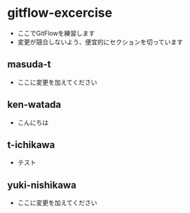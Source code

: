 # gitflow-excercise

- ここでGitFlowを練習します
- 変更が競合しないよう、便宜的にセクションを切っています

## masuda-t

- ここに変更を加えてください

## ken-watada

- こんにちは

## t-ichikawa

- テスト

## yuki-nishikawa

- ここに変更を加えてください